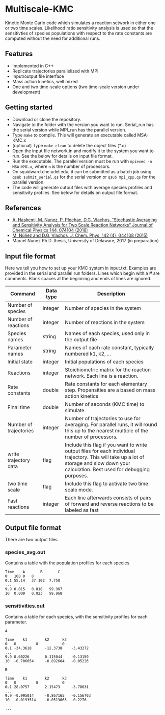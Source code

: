 # Multiscale-KMC

Kinetic Monte Carlo code which simulates a reaction setwork in either one or two time scales. Likelihood ratio
sensitivity analysis is used so that the sensitivties of species populations with respect to the rate constants
are computed without the need for additional runs.

## Features
* Implemented in C++
* Replicate trajectories parallelized with MPI
* Input/output file interface
* Mass action kinetics, well mixed
* One and two time-scale options (two time-scale version under development)

## Getting started
* Download or clone the repository.
* Navigate to the folder with the version you want to run. Serial_run has the serial version while MPI_run has the parallel version.
* Type ```make``` to compile. This will generate an executable called MSA-KMC.x
* (optional) Type ```make clean``` to delete the object files (*.o)
* Open the input file network.in and modify it to the system you want to run. See the below for details on input file format.
* Run the executable. The parallel version must be run with ```mpiexec -n MSA-KMC.x```, where ```n``` is the number of processors.
* On squidward.che.udel.edu, it can be submitted as a batch job using ```qsub submit_serial.qs``` for the serial version or ```qsub mpi_cpp.qs``` for the parallel version.
* The code will generate output files with average species profiles and sensitivity profiles. See below for details on output file format.

## References
* [A. Hashemi, M. Nunez, P. Plechac, D.G. Vlachos, “Stochastic Averaging and Sensitivity Analysis for Two Scale Reaction Networks” Journal of Chemical Physics 144, 074104 (2016)](http://arxiv.org/abs/1509.03802)  
* [M. Núñez and D.G. Vlachos, J. Chem. Phys. 142 (4), 044108 (2015)](http://scitation.aip.org/content/aip/journal/jcp/142/4/10.1063/1.4905957)
* Marcel Nunez Ph.D. thesis, University of Delaware, 2017 (in preparation)


## Input file format

Here we tell you how to set up your KMC system in input.txt. Examples are provided in the serial and parallel run folders. Lines which begin with a # are comments. Blank spaces at the beginning and ends of lines are ignored.

| Command | Data type | Description |
| --- | --- | --- |
| Number of species | integer | Number of species in the system |
| Number of reactions | integer | Number of reactions in the system |
| Species names | string | Names of each species, used only in the output file |
| Parameter names | string | Names of each rate constant, typically numbered k1, k2, ... |
| Initial state | integer | Initial populations of each species |
| Reactions | integer | Stoichiometric matrix for the reaction network. Each line is a reaction. |
| Rate constants | double | Rate constants for each elementary step. Propensities are a based on mass action kinetics |
| Final time | double | Number of seconds (KMC time) to simulate |
| Number of trajectories | integer | Number of trajectories to use for averaging. For parallel runs, it will round this up to the nearest multiple of the number of processors. |
| write trajectory data | flag | Include this flag if you want to write output files for each individual trajectory. This will take up a lot of storage and slow down your calculation. Best used for debugging purposes. |
| two time scale | flag | Include this flag to activate two time scale mode. |
| Fast reactions | integer | Each line afterwards consists of pairs of forward and reverse reactions to be labeled as fast |


## Output file format

There are two output files.

### species_avg.out

Contains a table with the population profiles for each species.

```
Time    A       B       C
0	100	0	0	
0.1	55.14	37.102	7.758
...
9.9	0.015	0.018	99.967	
10	0.009	0.023	99.968	
```

### sensitivities.out

Contains a table for each species, with the sensitivity profiles for each parameter.

```
A

Time 	k1	      k2	  k3	
0	0	      0	          0	
0.1	-34.3618      -12.3738	  -3.43272
...
9.9	0.60226	      0.115044	  -0.13159	
10	-0.706654     -0.892604	  -0.05226

B

Time 	k1	      k2	  k3	
0	0	      0	          0	
0.1	28.0757	      2.15473	  -3.78631
...
9.9	-0.995014     -0.867165	  -0.156703	
10	-0.0193514    -0.0513063  -0.2276	

...	
```